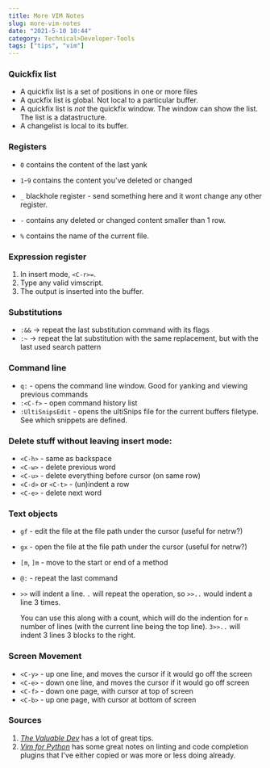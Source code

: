 ```yaml
---
title: More VIM Notes
slug: more-vim-notes
date: "2021-5-10 10:44"
category: Technical>Developer-Tools
tags: ["tips", "vim"]
---
```


<TOCInline toc={props.toc} exclude="Overview" toHeading={2} />

### Quickfix list

- A quickfix list is a set of positions in one or more files
- A quckfix list is global. Not local to a particular buffer.
- A quickfix list is _not_ the quickfix window. The window can show the list. The list is a datastructure.
- A changelist is local to its buffer.

### Registers

- `0` contains the content of the last yank
- `1`-`9` contains the content you've deleted or changed

- `_` blackhole register - send something here and it wont change any other register.
- `-` contains any deleted or changed content smaller than 1 row.
- `%` contains the name of the current file.

### Expression register

1. In insert mode, `<C-r>=`.
2. Type any valid vimscript.
3. The output is inserted into the buffer.

### Substitutions

- `:&&` → repeat the last substitution command with its flags
- `:~` → repeat the lat substitution with the same replacement, but with the last used search pattern

### Command line

- `q:` - opens the command line window. Good for yanking and viewing previous commands
- `:<C-f>` - open command history list
- `:UltiSnipsEdit` - opens the ultiSnips file for the current buffers filetype. See which snippets are defined.

### Delete stuff without leaving insert mode:

- `<C-h>` - same as backspace
- `<C-w>` - delete previous word
- `<C-u>` - delete everything before cursor (on same row)
- `<C-d>` or `<C-t>` - (un)indent a row
- `<C-e>` - delete next word

### Text objects

- `gf` - edit the file at the file path under the cursor (useful for netrw?)
- `gx` - open the file at the file path under the cursor (useful for netrw?)
- `[m`, `]m` - move to the start or end of a method
- `@:` - repeat the last command
- `>>` will indent a line. `.` will repeat the operation, so `>>..` would indent
  a line 3 times.

  You can use this along with a count, which will do the indention for `n` number
  of lines (with the current line being the top line). `3>>..` will indent 3
  lines 3 blocks to the right.

### Screen Movement

- `<C-y>` - up one line, and moves the cursor if it would go off the screen
- `<C-e>` - down one line, and moves the cursor if it would go off screen
- `<C-f>` - down one page, with cursor at top of screen
- `<C-b>` - up one page, with cursor at bottom of screen

### Sources

1. _[The Valuable Dev](https://thevaluable.dev/vim-advanced/)_ has a lot of great tips.
2. _[Vim for Python](https://www.vimfromscratch.com/articles/vim-for-python/)_ has some great notes on linting and code completion plugins that I've either copied or was more or less doing already.
